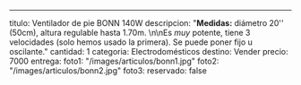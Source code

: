 ---
titulo: Ventilador de pie BONN 140W
descripcion: "**Medidas:** diámetro 20'' (50cm), altura regulable hasta 1.70m. \n\nEs
  _muy_ potente, tiene 3 velocidades (solo hemos usado la primera). Se puede poner
  fijo u oscilante."
cantidad: 1
categoria: Electrodomésticos
destino: Vender
precio: 7000
entrega: 
foto1: "/images/articulos/bonn1.jpg"
foto2: "/images/articulos/bonn2.jpg"
foto3: 
reservado: false
